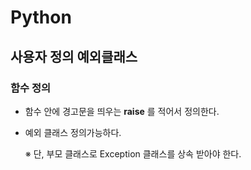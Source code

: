 # Python

## 사용자 정의 예외클래스

### 함수 정의

- 함수 안에 경고문을 띄우는 **raise**                를 적어서 정의한다.

- 예외 클래스 정의가능하다.

  ※ 단, 부모 클래스로 Exception 클래스를 상속 받아야 한다. 